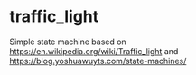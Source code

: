 # traffic_light
Simple state machine based on  
https://en.wikipedia.org/wiki/Traffic_light
and
https://blog.yoshuawuyts.com/state-machines/